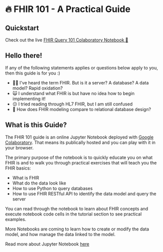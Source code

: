 # 🔥 FHIR 101 - A Practical Guide

## Quickstart

Check out the live [FHIR Query 101 Colaboratory Notebook 📓](https://colab.research.google.com/drive/1nIGKjrGpmi7vhWqpbaGHE3DoJf5OKp8-?usp=sharing)

## Hello there!

If any of the following statements applies or questions below apply to you,
then this guide is for you :)

- 🤷‍♀️ I've heard the term FHIR. But is it a server? A database? A data model? Rapid oxidation?
- 🙀 I understand what FHIR is but have no idea how to begin implementing it!
- 😕 I tried reading through HL7 FHIR, but I am still confused
- 🤔 How does FHIR modeling compare to relational database design?

## What is this Guide?
The FHIR 101 guide is an online Jupyter Notebook deployed with
[Google Colaboratory](https://colab.research.google.com/notebooks/intro.ipynb). That means its publically hosted and
you can play with it in your browser.

The primary purpose of the notebook is to quickly educate you on what FHIR is
and to walk you through practical exercises that will teach you the FHIR basics:

- What is FHIR
- What do the data look like
- How to use Python to query databases 
- How to use FHIR RESTful API to identify the data model and query the server 

You can read through the notebook to learn about FHIR concepts and execute
notebook code cells in the tutorial section to see practical examples.

More Notebooks are coming to learn how to create or modify the data model, 
and how manage the data linked to the model.


Read more about Jupyter Notebook [here](https://jupyter-notebook.readthedocs.io/en/stable/)
